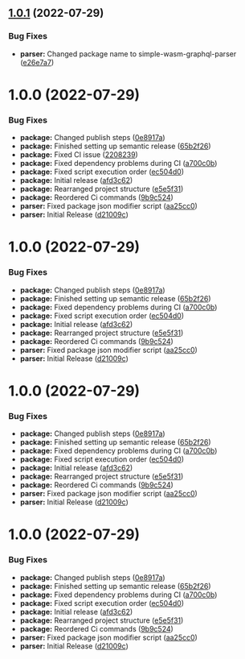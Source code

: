 ## [1.0.1](https://github.com/Luis-Domenech/wasm-graphql-parser/compare/v1.0.0...v1.0.1) (2022-07-29)


### Bug Fixes

* **parser:** Changed package name to simple-wasm-graphql-parser ([e26e7a7](https://github.com/Luis-Domenech/wasm-graphql-parser/commit/e26e7a75b7ff7b3c0cbf46115728562a6d1827a5))

# 1.0.0 (2022-07-29)


### Bug Fixes

* **package:** Changed publish steps ([0e8917a](https://github.com/Luis-Domenech/wasm-graphql-parser/commit/0e8917a6c288804201d8aa2f51dee6dbdff3a6a2))
* **package:** Finished setting up semantic release ([65b2f26](https://github.com/Luis-Domenech/wasm-graphql-parser/commit/65b2f26732a1b3bdbdc35732fa788238b6839022))
* **package:** Fixed CI issue ([2208239](https://github.com/Luis-Domenech/wasm-graphql-parser/commit/2208239357eaebbf9383a47c5c9d1c5d67ada3ee))
* **package:** Fixed dependency problems during CI ([a700c0b](https://github.com/Luis-Domenech/wasm-graphql-parser/commit/a700c0be664e149a4c982daee250e0e49357558f))
* **package:** Fixed script execution order ([ec504d0](https://github.com/Luis-Domenech/wasm-graphql-parser/commit/ec504d0bb3ac7bc31b22e05b170a06f0063bfaef))
* **package:** Initial release ([afd3c62](https://github.com/Luis-Domenech/wasm-graphql-parser/commit/afd3c623d198c686dee4f4ec331e63bbdd16cdc0))
* **package:** Rearranged project structure ([e5e5f31](https://github.com/Luis-Domenech/wasm-graphql-parser/commit/e5e5f313f315f9ed23dbb5ae1294192b83be7167))
* **package:** Reordered Ci commands ([9b9c524](https://github.com/Luis-Domenech/wasm-graphql-parser/commit/9b9c524985d01c0866b55d9e7a420398c14d20f7))
* **parser:** Fixed package json modifier script ([aa25cc0](https://github.com/Luis-Domenech/wasm-graphql-parser/commit/aa25cc0a661169db87d9c3179c62f7106a71257c))
* **parser:** Initial Release ([d21009c](https://github.com/Luis-Domenech/wasm-graphql-parser/commit/d21009c7c4a146157c2d182156f1338d1121db54))

# 1.0.0 (2022-07-29)


### Bug Fixes

* **package:** Changed publish steps ([0e8917a](https://github.com/Luis-Domenech/wasm-graphql-parser/commit/0e8917a6c288804201d8aa2f51dee6dbdff3a6a2))
* **package:** Finished setting up semantic release ([65b2f26](https://github.com/Luis-Domenech/wasm-graphql-parser/commit/65b2f26732a1b3bdbdc35732fa788238b6839022))
* **package:** Fixed dependency problems during CI ([a700c0b](https://github.com/Luis-Domenech/wasm-graphql-parser/commit/a700c0be664e149a4c982daee250e0e49357558f))
* **package:** Fixed script execution order ([ec504d0](https://github.com/Luis-Domenech/wasm-graphql-parser/commit/ec504d0bb3ac7bc31b22e05b170a06f0063bfaef))
* **package:** Initial release ([afd3c62](https://github.com/Luis-Domenech/wasm-graphql-parser/commit/afd3c623d198c686dee4f4ec331e63bbdd16cdc0))
* **package:** Rearranged project structure ([e5e5f31](https://github.com/Luis-Domenech/wasm-graphql-parser/commit/e5e5f313f315f9ed23dbb5ae1294192b83be7167))
* **package:** Reordered Ci commands ([9b9c524](https://github.com/Luis-Domenech/wasm-graphql-parser/commit/9b9c524985d01c0866b55d9e7a420398c14d20f7))
* **parser:** Fixed package json modifier script ([aa25cc0](https://github.com/Luis-Domenech/wasm-graphql-parser/commit/aa25cc0a661169db87d9c3179c62f7106a71257c))
* **parser:** Initial Release ([d21009c](https://github.com/Luis-Domenech/wasm-graphql-parser/commit/d21009c7c4a146157c2d182156f1338d1121db54))

# 1.0.0 (2022-07-29)


### Bug Fixes

* **package:** Changed publish steps ([0e8917a](https://github.com/Luis-Domenech/wasm-graphql-parser/commit/0e8917a6c288804201d8aa2f51dee6dbdff3a6a2))
* **package:** Finished setting up semantic release ([65b2f26](https://github.com/Luis-Domenech/wasm-graphql-parser/commit/65b2f26732a1b3bdbdc35732fa788238b6839022))
* **package:** Fixed dependency problems during CI ([a700c0b](https://github.com/Luis-Domenech/wasm-graphql-parser/commit/a700c0be664e149a4c982daee250e0e49357558f))
* **package:** Fixed script execution order ([ec504d0](https://github.com/Luis-Domenech/wasm-graphql-parser/commit/ec504d0bb3ac7bc31b22e05b170a06f0063bfaef))
* **package:** Initial release ([afd3c62](https://github.com/Luis-Domenech/wasm-graphql-parser/commit/afd3c623d198c686dee4f4ec331e63bbdd16cdc0))
* **package:** Rearranged project structure ([e5e5f31](https://github.com/Luis-Domenech/wasm-graphql-parser/commit/e5e5f313f315f9ed23dbb5ae1294192b83be7167))
* **package:** Reordered Ci commands ([9b9c524](https://github.com/Luis-Domenech/wasm-graphql-parser/commit/9b9c524985d01c0866b55d9e7a420398c14d20f7))
* **parser:** Fixed package json modifier script ([aa25cc0](https://github.com/Luis-Domenech/wasm-graphql-parser/commit/aa25cc0a661169db87d9c3179c62f7106a71257c))
* **parser:** Initial Release ([d21009c](https://github.com/Luis-Domenech/wasm-graphql-parser/commit/d21009c7c4a146157c2d182156f1338d1121db54))

# 1.0.0 (2022-07-29)


### Bug Fixes

* **package:** Changed publish steps ([0e8917a](https://github.com/Luis-Domenech/wasm-graphql-parser/commit/0e8917a6c288804201d8aa2f51dee6dbdff3a6a2))
* **package:** Finished setting up semantic release ([65b2f26](https://github.com/Luis-Domenech/wasm-graphql-parser/commit/65b2f26732a1b3bdbdc35732fa788238b6839022))
* **package:** Fixed dependency problems during CI ([a700c0b](https://github.com/Luis-Domenech/wasm-graphql-parser/commit/a700c0be664e149a4c982daee250e0e49357558f))
* **package:** Fixed script execution order ([ec504d0](https://github.com/Luis-Domenech/wasm-graphql-parser/commit/ec504d0bb3ac7bc31b22e05b170a06f0063bfaef))
* **package:** Initial release ([afd3c62](https://github.com/Luis-Domenech/wasm-graphql-parser/commit/afd3c623d198c686dee4f4ec331e63bbdd16cdc0))
* **package:** Rearranged project structure ([e5e5f31](https://github.com/Luis-Domenech/wasm-graphql-parser/commit/e5e5f313f315f9ed23dbb5ae1294192b83be7167))
* **package:** Reordered Ci commands ([9b9c524](https://github.com/Luis-Domenech/wasm-graphql-parser/commit/9b9c524985d01c0866b55d9e7a420398c14d20f7))
* **parser:** Fixed package json modifier script ([aa25cc0](https://github.com/Luis-Domenech/wasm-graphql-parser/commit/aa25cc0a661169db87d9c3179c62f7106a71257c))
* **parser:** Initial Release ([d21009c](https://github.com/Luis-Domenech/wasm-graphql-parser/commit/d21009c7c4a146157c2d182156f1338d1121db54))
